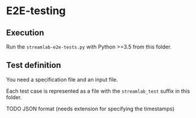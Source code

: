 # E2E-testing

## Execution

Run the `streamlab-e2e-tests.py` with Python >=3.5 from this folder.



## Test definition

You need a specification file and an input file.

Each test case is represented as a file with the `streamlab_test` suffix in this folder.

TODO
JSON format (needs extension for specifying the timestamps)